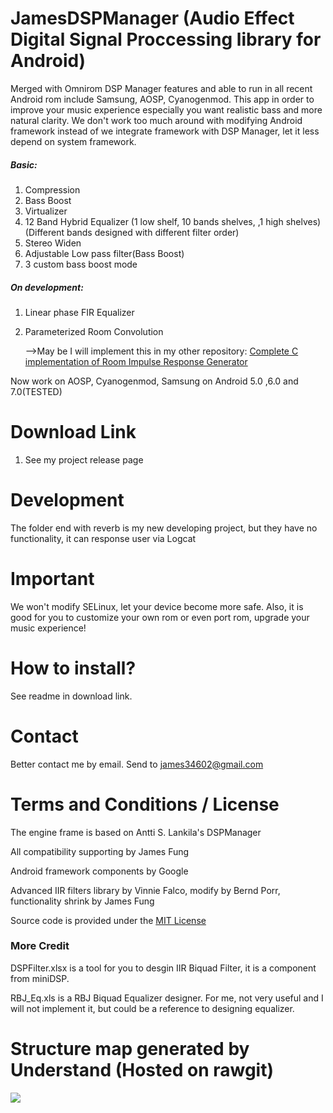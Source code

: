 # JamesDSPManager (Audio Effect Digital Signal Proccessing library for Android)
Merged with Omnirom DSP Manager features and able to run in all recent Android rom include Samsung, AOSP, Cyanogenmod. 
This app in order to improve your music experience especially you want realistic bass and more natural clarity.
We don't work too much around with modifying Android framework instead of we integrate framework with DSP Manager, let it less depend on system framework.

##### Basic:

1. Compression
2. Bass Boost
3. Virtualizer
4. 12 Band Hybrid Equalizer (1 low shelf, 10 bands shelves, ,1 high shelves)(Different bands designed with different filter order)
5. Stereo Widen
6. Adjustable Low pass filter(Bass Boost)
7. 3 custom bass boost mode

##### On development:

1. Linear phase FIR Equalizer

2. Parameterized Room Convolution

	-->May be I  will implement this in my other repository: [Complete C implementation of Room Impulse Response Generator](https://github.com/james34602/RIR-Generator)

Now work on AOSP, Cyanogenmod, Samsung on Android 5.0 ,6.0 and 7.0(TESTED)

# Download Link
1. See my project release page

# Development
The folder end with reverb is my new developing project, but they have no functionality, it can response user via Logcat

# Important
We won't modify SELinux, let your device become more safe.
Also, it is good for you to customize your own rom or even port rom, upgrade your music experience!

# How to install?
See readme in download link.

# Contact
Better contact me by email. Send to james34602@gmail.com

# Terms and Conditions / License
The engine frame is based on Antti S. Lankila's DSPManager

All compatibility supporting by James Fung

Android framework components by Google

Advanced IIR filters library by Vinnie Falco, modify by Bernd Porr, functionality shrink by James Fung

Source code is provided under the [MIT License](http://www.opensource.org/licenses/mit-license.php)

### More Credit
DSPFilter.xlsx is a tool for you to desgin IIR Biquad Filter, it is a component from miniDSP.

RBJ_Eq.xls is a RBJ Biquad Equalizer designer. For me, not very useful and I will not implement it, but could be a reference to designing equalizer.

# Structure map generated by Understand (Hosted on rawgit)
<a><img src="https://rawgit.com/james34602/JamesDSPManager/master/libjamesdsp_StructureMap.svg"/></a>
